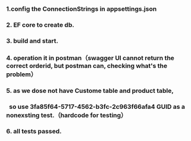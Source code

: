 ### 1.config the ConnectionStrings in appsettings.json

### 2\. EF core to create db.

### 3\. build and start.

### 4\. operation it in postman（swagger UI cannot return the correct orderid, but postman can, checking what's the problem）

### 5\. as we dose not have Custome table and product table,

###    so use 3fa85f64-5717-4562-b3fc-2c963f66afa4 GUID as a nonexsting test.（hardcode for testing）

### 6\. all tests passed.


